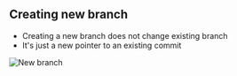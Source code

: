 ## Creating new branch

* Creating a new branch does not change existing branch
* It's just a new pointer to an existing commit

![New branch](https://jntakpe.github.io/dxp-training/resources/images/new_branch.png)
